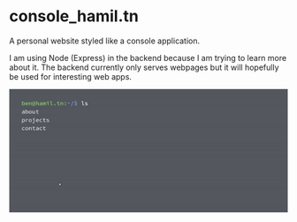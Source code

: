 # console_hamil.tn
A personal website styled like a console application.

I am using Node (Express) in the backend because I am trying to learn more about it.
The backend currently only serves webpages but it will hopefully be used for interesting web apps.

![](images/shell.gif)
